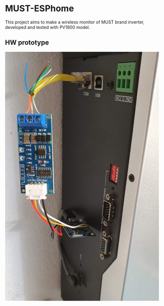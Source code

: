 # MUST-ESPhome
This project aims to make a wireless monitor of MUST brand inverter, developed and tested with PV1800 model.

## HW prototype
![HW](https://github.com/taHC81/MUST-ESPhome/blob/main/MUST-ESPhome-prototype.jpg?raw=true)
